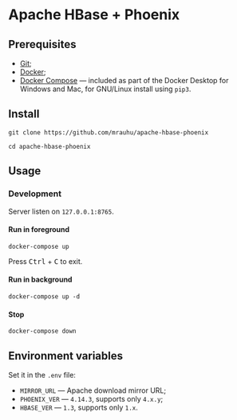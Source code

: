 # Apache HBase + Phoenix

## Prerequisites

* [Git](https://git-scm.com/);
* [Docker](https://docs.docker.com/get-docker/);
* [Docker Compose](https://docs.docker.com/compose/install/) — included as part of the Docker Desktop for Windows and Mac, for GNU/Linux install using `pip3`.

## Install

```
git clone https://github.com/mrauhu/apache-hbase-phoenix
```

```
cd apache-hbase-phoenix
```

## Usage

### Development

Server listen on `127.0.0.1:8765`.

#### Run in foreground

```
docker-compose up
```

Press <kbd>Ctrl</kbd> + <kbd>C</kbd> to exit.

#### Run in background

```
docker-compose up -d
```

#### Stop

```
docker-compose down
```

## Environment variables

Set it in the `.env` file:

* `MIRROR_URL` — Apache download mirror URL;
* `PHOENIX_VER` — `4.14.3`, supports only `4.x.y`;
* `HBASE_VER` — `1.3`, supports only `1.x`.
